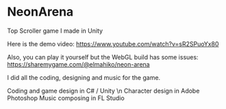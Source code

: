 # NeonArena
Top Scroller game I made in Unity

Here is the demo video: https://www.youtube.com/watch?v=sR2SPuoYx80

Also, you can play it yourself but the WebGL build has some issues: https://sharemygame.com/@elmahiko/neon-arena


I did all the coding, designing and music for the game.

Coding and game design in C# / Unity \n
Character design in Adobe Photoshop
Music composing in FL Studio
